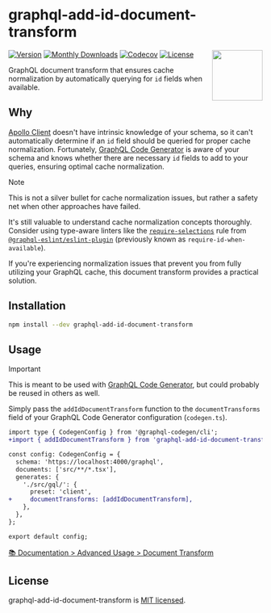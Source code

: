 # graphql-add-id-document-transform

<img height="100" src="https://github.com/user-attachments/assets/752feb96-c8d3-496b-b861-b36db1f9b3d4" align="right" />

[![Version](https://badge.fury.io/js/graphql-add-id-document-transform.svg)](https://www.npmjs.org/package/graphql-add-id-document-transform)
[![Monthly Downloads](https://img.shields.io/npm/dm/graphql-add-id-document-transform)](https://www.npmjs.org/package/graphql-add-id-document-transform)
[![Codecov](https://codecov.io/gh/charpeni/graphql-add-id-document-transform/graph/badge.svg?token=KXQCYOMPYH)](https://codecov.io/gh/charpeni/graphql-add-id-document-transform)
[![License](https://img.shields.io/badge/license-MIT-blue.svg)](https://github.com/charpeni/graphql-add-id-document-transform/blob/main/LICENSE)

GraphQL document transform that ensures cache normalization by automatically querying for `id` fields when available.

## Why

[Apollo Client](https://github.com/apollographql/apollo-client) doesn't have intrinsic knowledge of your schema, so it can't automatically determine if an `id` field should be queried for proper cache normalization. Fortunately, [GraphQL Code Generator](https://github.com/dotansimha/graphql-code-generator) is aware of your schema and knows whether there are necessary `id` fields to add to your queries, ensuring optimal cache normalization.

> [!NOTE]
> This is not a silver bullet for cache normalization issues, but rather a safety net when other approaches have failed.
>
> It's still valuable to understand cache normalization concepts thoroughly. Consider using type-aware linters like the [`require-selections`](https://the-guild.dev/graphql/eslint/rules/require-selections) rule from [`@graphql-eslint/eslint-plugin`](https://the-guild.dev/graphql/eslint/docs) (previously known as `require-id-when-available`).
>
> If you're experiencing normalization issues that prevent you from fully utilizing your GraphQL cache, this document transform provides a practical solution.

## Installation

```sh
npm install --dev graphql-add-id-document-transform
```

## Usage

> [!IMPORTANT]
> This is meant to be used with [GraphQL Code Generator](https://github.com/dotansimha/graphql-code-generator), but could probably be reused in others as well.

Simply pass the `addIdDocumentTransform` function to the `documentTransforms` field of your GraphQL Code Generator configuration (`codegen.ts`).

```diff
import type { CodegenConfig } from '@graphql-codegen/cli';
+import { addIdDocumentTransform } from 'graphql-add-id-document-transform';

const config: CodegenConfig = {
  schema: 'https://localhost:4000/graphql',
  documents: ['src/**/*.tsx'],
  generates: {
    './src/gql/': {
      preset: 'client',
+     documentTransforms: [addIdDocumentTransform],
    },
  },
};

export default config;
```

[📚 Documentation > Advanced Usage > Document Transform](https://the-guild.dev/graphql/codegen/docs/advanced/document-transform)

## License

graphql-add-id-document-transform is [MIT licensed](LICENSE).
